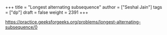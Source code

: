 +++
title = "Longest alternating subsequence"
author = ["Seshal Jain"]
tags = ["dp"]
draft = false
weight = 2391
+++

<https://practice.geeksforgeeks.org/problems/longest-alternating-subsequence/0>
